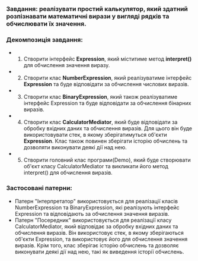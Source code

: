 ### Завдання: реалізувати простий калькулятор, який здатний розпізнавати математичні вирази у вигляді рядків та обчислювати їх значення.

### Декомпозиція завдання:

- 1. Створити інтерфейс **Expression**, який міститиме метод **interpret()** для обчислення значення виразу.
- 2. Створити клас **NumberExpression**, який реалізуватиме інтерфейс **Expression** та буде відповідати за обчислення числових виразів.
- 3. Створити клас **BinaryExpression**, який також реалізуватиме інтерфейс Expression та буде відповідати за обчислення бінарних виразів.
- 4. Створити клас **CalculatorMediator**, який буде відповідати за обробку вхідних даних та обчислення виразів. Для цього він буде використовувати стек, в якому зберігатимуться об'єкти **Expression**. Клас також повинен зберігати історію обчислень та дозволяти виконувати деякі дії над нею.
- 5. Створити головний клас програми(Demo), який буде створювати об'єкт класу CalculatorMediator та викликати його метод interpret() для обчислення виразів.
### Застосовані патерни:

- Патерн "Інтерпретатор" використовується для реалізації класів NumberExpression та BinaryExpression, які реалізують інтерфейс Expression та відповідають за обчислення значення виразів.
- Патерн "Посередник" використовується для реалізації класу CalculatorMediator, який відповідає за обробку вхідних даних та обчислення виразів. Він використовує стек, в якому зберігаються об'єкти Expression, та використовує його для обчислення значення виразів. Крім того, клас зберігає історію обчислень та дозволяє виконувати деякі дії над нею, такі як виведення історії обчислень.